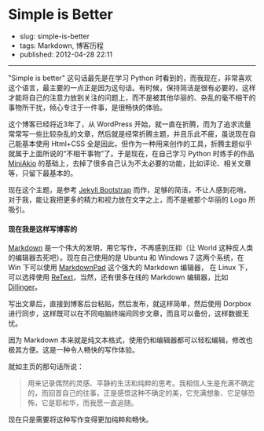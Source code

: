 # Simple is Better

- slug: simple-is-better
- tags: Markdown, 博客历程
- published: 2012-04-28 22:11

---------------------

"Simple is better" 这句话最先是在学习 Python 时看到的，而我现在，非常喜欢这个语言，最主要的一点正是因为这句话。有时候，保持简洁是很有必要的，这样才能将自己的注意力放到关注的问题上，而不是被其他华丽的、杂乱的毫不相干的事物所干扰，倾心专注于一件事，是很畅快的体验。

这个博客已经将近3年了，从 WordPress 开始，就一直在折腾，而为了追求流量常常写一些比较杂乱的文章，然后就是经常折腾主题，并且乐此不疲，虽说现在自己能基本使用 Html+CSS 全是因此，但作为一种用来创作的工具，折腾主题似乎就属于上面所说的“不相干事物”了。于是现在，在自己学习 Python 时练手的作品 [MiniAkio][1] 的基础上，去掉了很多自己认为不太必要的功能，比如评论、相关文章等，只留下最基本的。


现在这个主题，是参考 [Jekyll Bootstrap][2] 而作，足够的简洁，不让人感到花哨，对于我，能让我把更多的精力和视力放在文字之上，而不是被那个华丽的 Logo 所吸引。

#### 现在我是这样写博客的

[Markdown][3] 是一个伟大的发明，用它写作，不再感到压抑（让 World 这种反人类的编辑器去死吧）。现在自己使用的是 Ubuntu 和 Windows 7 这两个系统，在 Win 下可以使用 [MarkdownPad][4] 这个强大的 Markdown 编辑器， 在 Linux 下，可以选择使用 [ReText][5]，当然，还有很多在线的 Markdown 编辑器，比如 [Dillinger][6]。

写出文章后，直接到博客后台粘贴，然后发布，就这样简单，然后使用 Dorpbox 进行同步，这样既可以在不同电脑终端间同步文章，而且可以备份，这样数据无忧。

因为 Markdown 本来就是纯文本格式，使用仍和编辑器都可以轻松编辑，修改也极其方便。这是一种令人畅快的写作体验。

就如主页的那句话所说：

>用来记录偶然的灵感、平静的生活和纯粹的思考。我相信人生是充满不确定的，而回首自己的往事，正是感悟这种不确定的美，它充满想象、它足够恐怖，它是耶和华，而我愿一直追随。

现在只是需要将这种写作变得更加纯粹和畅快。


[1]:https://github.com/SerhoLiu/MiniAkio
[2]:http://jekyllbootstrap.com/
[3]:http://daringfireball.net/projects/markdown/
[4]:http://markdownpad.com/
[5]:http://sourceforge.net/p/retext/home/ReText/
[6]:http://dillinger.io/
